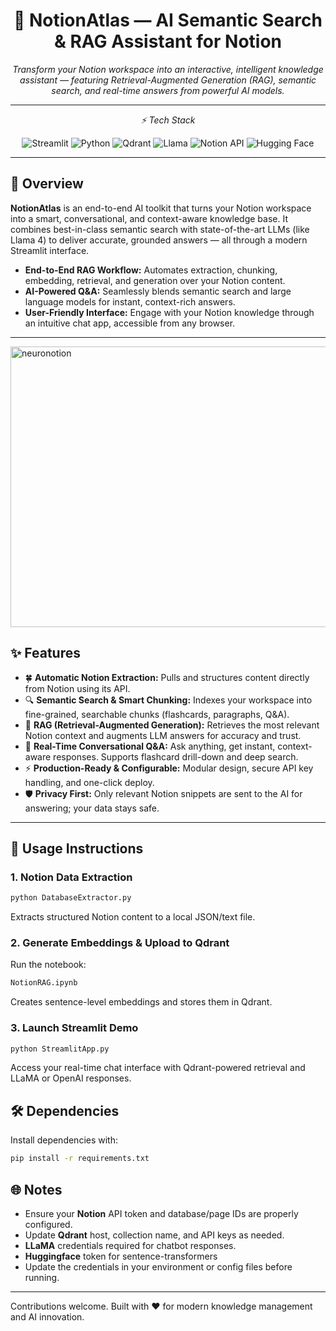 <h1 align="center">🚀 NotionAtlas — AI Semantic Search & RAG Assistant for Notion</h1>

<p align="center"><i>Transform your Notion workspace into an interactive, intelligent knowledge assistant — featuring Retrieval-Augmented Generation (RAG), semantic search, and real-time answers from powerful AI models.

---
</i></p>
<p align="center"><i>⚡️ Tech Stack</i></p>

<p align="center">
  <img src="https://img.shields.io/badge/Streamlit-FF4B4B?logo=streamlit&logoColor=white" alt="Streamlit">
  <img src="https://img.shields.io/badge/Python-3776AB?logo=python&logoColor=white" alt="Python">
  <img src="https://img.shields.io/badge/Qdrant-FF6F00?logo=qdrant&logoColor=white" alt="Qdrant">
  <img src="https://img.shields.io/badge/Llama-0064E0?logo=Meta&logoColor=white" alt="Llama">
  <img src="https://img.shields.io/badge/NotionAPI-000000?logo=notion&logoColor=white" alt="Notion API">
  <img src="https://img.shields.io/badge/HuggingFace-FEDC56?logo=huggingface&logoColor=black" alt="Hugging Face">
</p>

---
## 📖 Overview

**NotionAtlas** is an end-to-end AI toolkit that turns your Notion workspace into a smart, conversational, and context-aware knowledge base. It combines best-in-class semantic search with state-of-the-art LLMs (like Llama 4) to deliver accurate, grounded answers — all through a modern Streamlit interface.

- **End-to-End RAG Workflow:** Automates extraction, chunking, embedding, retrieval, and generation over your Notion content.
- **AI-Powered Q&A:** Seamlessly blends semantic search and large language models for instant, context-rich answers.
- **User-Friendly Interface:** Engage with your Notion knowledge through an intuitive chat app, accessible from any browser.

---

<img width="810" height="449" alt="neuronotion" src="https://github.com/user-attachments/assets/74cd5062-c1ca-4e4b-a82a-240d120fea3b" />




## ✨ Features

- 🍀 **Automatic Notion Extraction:** Pulls and structures content directly from Notion using its API.
- 🔍 **Semantic Search & Smart Chunking:** Indexes your workspace into fine-grained, searchable chunks (flashcards, paragraphs, Q&A).
- 🤖 **RAG (Retrieval-Augmented Generation):** Retrieves the most relevant Notion context and augments LLM answers for accuracy and trust.
- 🧠 **Real-Time Conversational Q&A:** Ask anything, get instant, context-aware responses. Supports flashcard drill-down and deep search.
- ⚡ **Production-Ready & Configurable:** Modular design, secure API key handling, and one-click deploy.
- 🛡️ **Privacy First:** Only relevant Notion snippets are sent to the AI for answering; your data stays safe.

---
## 🚀 Usage Instructions

### 1. Notion Data Extraction
```bash
python DatabaseExtractor.py
```
Extracts structured Notion content to a local JSON/text file.

### 2. Generate Embeddings & Upload to Qdrant
Run the notebook:
```bash
NotionRAG.ipynb
```
Creates sentence-level embeddings and stores them in Qdrant.

### 3. Launch Streamlit Demo
```bash
python StreamlitApp.py
```
Access your real-time chat interface with Qdrant-powered retrieval and LLaMA or OpenAI responses.

## 🛠 Dependencies

Install dependencies with:
```bash
pip install -r requirements.txt
```


## 🌐 Notes
- Ensure your **Notion** API token and database/page IDs are properly configured.
- Update **Qdrant** host, collection name, and API keys as needed.
- **LLaMA** credentials required for chatbot responses.
- **Huggingface** token for sentence-transformers
- Update the credentials in your environment or config files before running.

---

Contributions welcome. Built with ❤️ for modern knowledge management and AI innovation.
